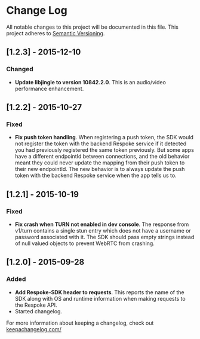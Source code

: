 # Change Log
All notable changes to this project will be documented in this file.
This project adheres to [Semantic Versioning](http://semver.org/).

## [1.2.3] - 2015-12-10
### Changed
- **Update libjingle to version 10842.2.0**. This is an audio/video performance enhancement.

## [1.2.2] - 2015-10-27
### Fixed
- **Fix push token handling**. When registering a push token, the SDK would not register the token
with the backend Respoke service if it detected you had previously registered
the same token previously. But some apps have a different endpointId 
between connections, and the old behavior meant they could never update
the mapping from their push token to their new endpointId. The new behavior
is to always update the push token with the backend Respoke service when the app
tells us to.

## [1.2.1] - 2015-10-19
### Fixed
- **Fix crash when TURN not enabled in dev console**. The response from
v1/turn contains a single stun entry which does not have a username or
password associated with it. The SDK should pass empty strings instead
of null valued objects to prevent WebRTC from crashing.

## [1.2.0] - 2015-09-28
### Added
- **Add Respoke-SDK header to requests**. This reports the name of the
SDK along with OS and runtime information when making requests to the
Respoke API.
- Started changelog.

For more information about keeping a changelog, check out [keepachangelog.com/](http://keepachangelog.com/)
